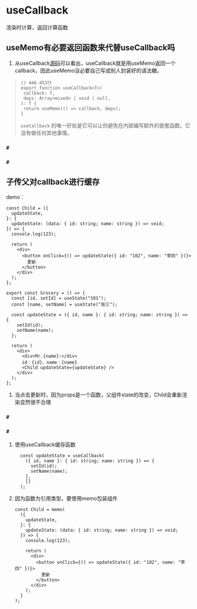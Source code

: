 # useCallback

渲染时计算，返回计算函数



## useMemo有必要返回函数来代替useCallback吗

1. 从useCallback[源码](https://github.com/facebook/react/blob/cae635054e17a6f107a39d328649137b83f25972/packages/react-dom/src/server/ReactPartialRendererHooks.js#L446)可以看出，useCallback就是用useMemo返回一个callback，因此useMemo没必要自己写成别人封装好的语法糖。

>```tsx
>// 446-451行
>export function useCallback<T>(
>  callback: T,
>  deps: Array<mixed> | void | null,
>): T {
>  return useMemo(() => callback, deps);
>}
>```
>
>`useCallback` 的唯一好处是它可以让你避免在内部编写额外的嵌套函数。它没有做任何其他事情。

### `#`

### `#`

## 子传父对callback进行缓存

demo：

```tsx
const Child = ({
  updateState,
}: {
  updateState: (data: { id: string; name: string }) => void;
}) => {
  console.log(123);

  return (
    <div>
      <button onClick={() => updateState({ id: "102", name: "李四" })}>
        更新
      </button>
    </div>
  );
};

export const Grocery = () => {
  const [id, setId] = useState("101");
  const [name, setName] = useState("张三");

  const updateState = ({ id, name }: { id: string; name: string }) => {
    setId(id);
    setName(name);
  };

  return (
    <div>
      <div>Mr.{name}:</div>
      id：{id}，name：{name}
      <Child updateState={updateState} />
    </div>
  );
};
```

1. 当点击更新时，因为props是一个函数，父组件state的改变，Child会重新渲染显然很不合理

### `#`

### `#`

1. 使用useCallback缓存函数

   ```tsx
     const updateState = useCallback(
       ({ id, name }: { id: string; name: string }) => {
         setId(id);
         setName(name);
       },
       []
     );
   ```

   

2. 因为函数为引用类型，要使用memo包装组件

   ```tsx
   const Child = memo(
     ({
       updateState,
     }: {
       updateState: (data: { id: string; name: string }) => void;
     }) => {
       console.log(123);
   
       return (
         <div>
           <button onClick={() => updateState({ id: "102", name: "李四" })}>
             更新
           </button>
         </div>
       );
     }
   );
   ```

   
